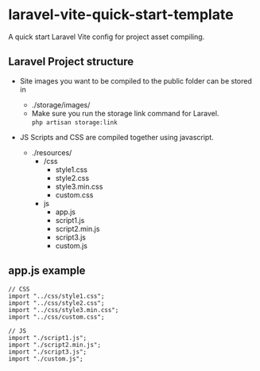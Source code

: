 # laravel-vite-quick-start-template
A quick start Laravel Vite config for project asset compiling.

## Laravel Project structure
- Site images you want to be compiled to the public folder can be stored in 
  - ./storage/images/
  - Make sure you run the storage link command for Laravel.<br>
    ``` php artisan storage:link ```
 
- JS Scripts and CSS are compiled together using javascript.
  - ./resources/
    - /css
      - style1.css
      - style2.css
      - style3.min.css
      - custom.css
    - js
      - app.js
      - script1.js
      - script2.min.js
      - script3.js
      - custom.js

## app.js example
```
// CSS
import "../css/style1.css";
import "../css/style2.css";
import "../css/style3.min.css";
import "../css/custom.css";

// JS
import "./script1.js";
import "./script2.min.js";
import "./script3.js";
import "./custom.js";
```
